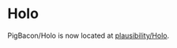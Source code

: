 Holo
====

PigBacon/Holo is now located at [plausibility/Holo](https://github.com/plausibility/Holo).
